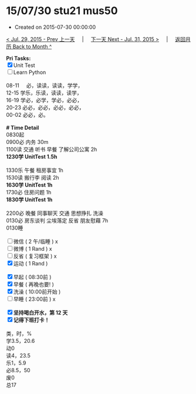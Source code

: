 # 15/07/30 stu21 mus50

- Created on 2015-07-30 00:00:00

[< Jul. 29, 2015 - Prev 上一天](/lifelogs/2015/07/d29.md) &nbsp; &nbsp; | &nbsp; &nbsp; [下一天 Next - Jul. 31, 2015 >](/lifelogs/2015/07/d31.md) &nbsp; &nbsp; |  &nbsp; &nbsp; [返回月历 Back to Month ^](/lifelogs/2015/07/index.md)
<br/><div><strong>Pri Tasks:</strong></div><div><input checked="true" type="checkbox"/>Unit Test</div><div><input type="checkbox"/>Learn Python</div><div><br clear="none"/></div><div>08-11     必，读读，读读，学学，</div><div>12-15 学乐，乐读，读读，读学，</div><div>16-19 学必，必学，学必，必必，</div><div>20-23 必必，必必，必必，必必，</div><div>00-02 必必，必。</div><div><br/></div><div><b># Time Detail</b></div><div>0830起</div><div>0900必 内务 30m</div><div>1100读 交通 听书 早餐 了解公司公寓 2h</div><div><strong>1230学 UnitTest 1.5h</strong></div><div><br clear="none"/></div><div>1330乐 午餐 租房事宜 1h</div><div>1530读 搬行李 阅读 2h</div><div><b>1630学 UnitTest 1h</b></div><div>1730必 住房问题 1h</div><div><strong>1830学 UnitTest 1h</strong></div><div><br clear="none"/></div><div>2200必 晚餐 同事聊天 交通 思想挣扎 洗澡</div><div>0130必 房东谈判 尘埃落定 反省 朋友慰藉 7h </div><div>0130睡</div><div><br/></div><div><input type="checkbox"/>微信 ( 2 午/临睡 ) x</div><div><input type="checkbox"/>微博 ( 1 Rand ) x</div><div><input type="checkbox"/>反省 ( 复习框架 ) x</div><div><input checked="true" type="checkbox"/>运动 ( 1 Rand ) </div><div><br/></div><div><input checked="true" type="checkbox"/>早起 ( 08:30前 ) </div><div><input checked="true" type="checkbox"/>早餐 ( 再晚也要! ) </div><div><input checked="true" type="checkbox"/>洗澡 ( 10:00前开始 ) <br/></div><div><input type="checkbox"/>早睡 ( 23:00前 ) x</div><div><b><br/></b></div><div><b><input checked="true" type="checkbox"/>坚持喝白开水，第 12 天</b></div><div><b><input checked="true" type="checkbox"/></b><b>记得</b><b>下班打卡！</b></div><div><br clear="none"/></div><div>类，时，%<br clear="none"/>学3.5，20.6<br clear="none"/>动0<br clear="none"/>读4，23.5<br clear="none"/>乐1，5.9<br clear="none"/>必8.5，50<br clear="none"/>废0<br clear="none"/>总17</div>
